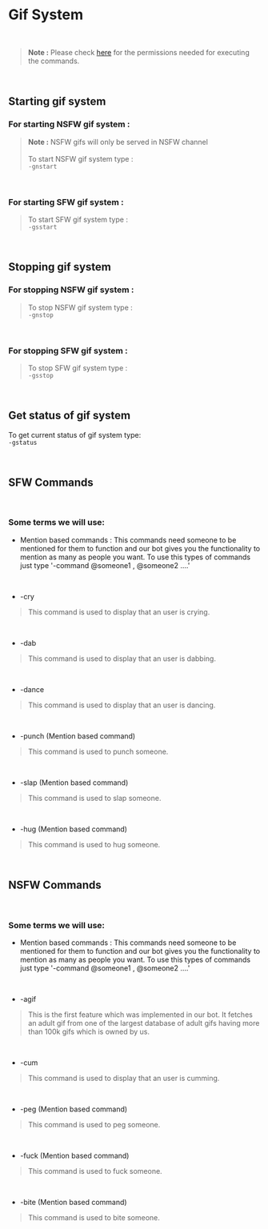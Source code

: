 # Gif System

<br>

> **Note :** Please check [here](https://github.com/leothewolf/iko#%EF%B8%8F-how-secure-is-our-bot) for the permissions needed for executing the commands. 
<br>

## Starting gif system

### For starting NSFW gif system :
> **Note :** NSFW gifs will only be served in NSFW channel <br><br> To start NSFW gif system type : <br> ```-gnstart```

<br>

### For starting SFW gif system :
> To start SFW gif system type : <br> ```-gsstart```

<br>

## Stopping gif system

### For stopping NSFW gif system :
> To stop NSFW gif system type : <br> ```-gnstop```

<br>

### For stopping SFW gif system :
> To stop SFW gif system type : <br> ```-gsstop```

<br>

## Get status of gif system

To get current status of gif system type:<br>```-gstatus```

<br>

## SFW Commands

<br>

### Some terms we will use:
* Mention based commands : This commands need someone to be mentioned for them to function and our bot gives you the functionality to mention as many as people you want. To use this types of commands just type '-command @someone1 , @someone2 ....'

<br>

* -cry
> This command is used to display that an user is crying.

<br>

* -dab
> This command is used to display that an user is dabbing.

<br>

* -dance
> This command is used to display that an user is dancing.

<br>

* -punch (Mention based command)
> This command is used to punch someone.

<br>

* -slap (Mention based command)
> This command is used to slap someone.

<br>

* -hug (Mention based command)
> This command is used to hug someone.


<br>

## NSFW Commands

<br>

### Some terms we will use:
* Mention based commands : This commands need someone to be mentioned for them to function and our bot gives you the functionality to mention as many as people you want. To use this types of commands just type '-command @someone1 , @someone2 ....'

<br>

* -agif
> This is the first feature which was implemented in our bot. It fetches an adult gif from one of the largest database of adult gifs having more than 100k gifs which is owned by us.

<br>

* -cum
> This command is used to display that an user is cumming.

<br>

* -peg (Mention based command)
> This command is used to peg someone.

<br>

* -fuck (Mention based command)
> This command is used to fuck someone.

<br>

* -bite (Mention based command)
> This command is used to bite someone.
